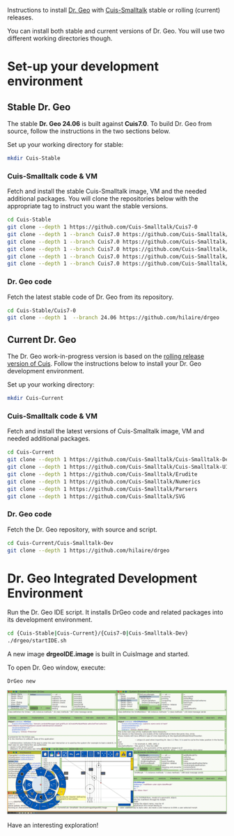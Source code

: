 Instructions to install [Dr. Geo](https://www.gnu.org/s/dr-geo/) with
[Cuis-Smalltalk](http://cuis.st) stable or rolling (current) releases.

You can install both stable and current versions of Dr. Geo. You
will use two different working directories though.

# Set-up your development environment

## Stable Dr. Geo 
The stable **Dr. Geo 24.06** is built against
**Cuis7.0**. To build Dr. Geo from source, follow
the instructions in the two sections below.

Set up your working directory for stable:

```bash
mkdir Cuis-Stable
```

### Cuis-Smalltalk code & VM
Fetch and install the stable Cuis-Smalltalk image, VM and the needed
additional packages. You will clone the repositories below with the
appropriate tag to instruct you want the stable versions.

```bash
cd Cuis-Stable
git clone --depth 1 https://github.com/Cuis-Smalltalk/Cuis7-0
git clone --depth 1 --branch Cuis7.0 https://github.com/Cuis-Smalltalk/Cuis-Smalltalk-UI
git clone --depth 1 --branch Cuis7.0 https://github.com/Cuis-Smalltalk/Erudite
git clone --depth 1 --branch Cuis7.0 https://github.com/Cuis-Smalltalk/Numerics
git clone --depth 1 --branch Cuis7.0 https://github.com/Cuis-Smalltalk/Parsers
git clone --depth 1 --branch Cuis7.0 https://github.com/Cuis-Smalltalk/SVG
```

### Dr. Geo code
Fetch the latest stable code of Dr. Geo from its repository.

```bash
cd Cuis-Stable/Cuis7-0
git clone --depth 1  --branch 24.06 https://github.com/hilaire/drgeo
```

## Current Dr. Geo
The Dr. Geo work-in-progress version is based on the [rolling release
version of
Cuis](https://github.com/Cuis-Smalltalk/Cuis-Smalltalk-Dev). Follow
the instructions below to install your Dr. Geo development
environment.

Set up your working directory:
```bash
mkdir Cuis-Current
```

### Cuis-Smalltalk code & VM
Fetch and install the latest versions of Cuis-Smalltalk image, VM and
needed additional packages.

```bash
cd Cuis-Current
git clone --depth 1 https://github.com/Cuis-Smalltalk/Cuis-Smalltalk-Dev
git clone --depth 1 https://github.com/Cuis-Smalltalk/Cuis-Smalltalk-UI
git clone --depth 1 https://github.com/Cuis-Smalltalk/Erudite
git clone --depth 1 https://github.com/Cuis-Smalltalk/Numerics
git clone --depth 1 https://github.com/Cuis-Smalltalk/Parsers
git clone --depth 1 https://github.com/Cuis-Smalltalk/SVG
```

### Dr. Geo code
Fetch the Dr. Geo repository, with source and script.

```bash
cd Cuis-Current/Cuis-Smalltalk-Dev
git clone --depth 1 https://github.com/hilaire/drgeo
```

# Dr. Geo Integrated Development Environment
Run the Dr. Geo IDE script. It installs DrGeo code and related
packages into its development environment.

```bash
cd {Cuis-Stable|Cuis-Current}/{Cuis7-0|Cuis-Smalltalk-Dev}
./drgeo/startIDE.sh
```

A new image **drgeoIDE.image** is built in CuisImage and started.

To open Dr. Geo window, execute:
```smalltalk
DrGeo new
```

![Dr. Geo IDE](resources/graphics/promote/DrGeoIDE.png)

Have an interesting exploration!
